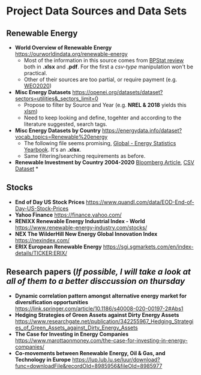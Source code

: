 # Project Data Sources and Data Sets

## Renewable Energy 
* **World Overview of Renewable Energy** https://ourworldindata.org/renewable-energy
	* Most of the information in this source comes from [BPStat review](https://www.bp.com/en/global/corporate/energy-economics/statistical-review-of-world-energy.html) both in **.xlsx** and **.pdf**. For the first a *csv-type* manipulation won't be practical.
	* Other of their sources are too partial, or require payment (e.g. [WEO2020](https://www.iea.org/data-and-statistics?country=WORLD&fuel=Energy%20supply&indicator=TPESbySource))
* **Misc Energy Datasets** https://openei.org/datasets/dataset?sectors=utilities&_sectors_limit=0
	* Propose to filter by Source and Year (e.g. **NREL & 2018** yields this [xlsm](https://data.nrel.gov/files/89/2018-ATB-data-interim-geo.xlsm))
	* Need to keep looking and define, togehter and according to the literature suggested, search tags.
* **Misc Energy Datasets by Country** https://energydata.info/dataset?vocab_topics=Renewable%20energy
	* The following file seems promising, [Global - Energy Statistics Yearbook](https://energydata.info/dataset/key-world-energy-statistics-enerdata). It's an **.xlsx**.
	* Same filtering/searching requirements as before.
* **Renewable Investment by Country 2004-2020** [Bloomberg Article](https://www.bloomberg.com/graphics/climate-change-data-green/investment.html), 
     [CSV Dataset](https://www.bloomberg.com/bbg-gfx/graphics-data/bgreen-dashboard/master/investment/investment.csv)
	* 
## Stocks 
* **End of Day US Stock Prices** https://www.quandl.com/data/EOD-End-of-Day-US-Stock-Prices
* **Yahoo Finance** https://finance.yahoo.com/
* **RENIXX Renewable Energy Industrial Index - World** https://www.renewable-energy-industry.com/stocks/
* **NEX The WilderHill New Energy Global Innovation Index** https://nexindex.com/
* **ERIX European Renewable Energy** https://sgi.sgmarkets.com/en/index-details/TICKER:ERIX/
## Research papers (*If possible, I will take a look at all of them to a better disccussion on thursday*
* **Dynamic correlation pattern amongst alternative energy market for diversification opportunities** https://link.springer.com/article/10.1186/s40008-020-00197-2#Abs1
* **Hedging Strategies of Green Assets against Dirty Energy Assets** https://www.researchgate.net/publication/342255967_Hedging_Strategies_of_Green_Assets_against_Dirty_Energy_Assets
* **The Case for Investing in Energy Companies** https://www.marottaonmoney.com/the-case-for-investing-in-energy-companies/
* **Co-movements between Renewable Energy, Oil & Gas, and Technology in Europe** https://lup.lub.lu.se/luur/download?func=downloadFile&recordOId=8985956&fileOId=8985977
